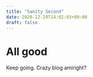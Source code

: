 ```yaml
---
title: "Sanity Second"
date: 2020-12-29T14:02:03+09:00
draft: false
---
```


# All good

Keep going. Crazy blog amiright?

